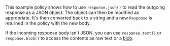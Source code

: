 This example policy shows how to use `response.json()` to read the outgoing
response as a JSON object. The object can then be modified as appropriate. It's
then converted back to a string and a new `Response` is returned in the policy
with the new body.

If the incoming response body isn't JSON, you can use `response.text()` or
`response.blob()` to access the contents as raw text or a
[blob](https://developer.mozilla.org/en-US/docs/Web/API/Response/blob).
